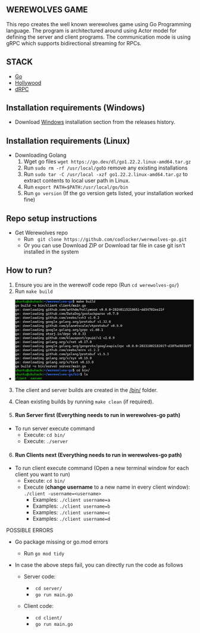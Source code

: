 ## WEREWOLVES GAME 

This repo creates the well known werewolves game using Go Programming language. The program is architectured around using Actor model for defining the server and client programs. The communication mode is using gRPC which supports bidirectional streaming for RPCs.

## STACK

- [Go](https://go.dev/)
- [Hollywood](https://github.com/anthdm/hollywood)
- [dRPC](https://github.com/storj/drpc)

## Installation requirements (Windows)
- Download [Windows](https://go.dev/dl/) installation section from the releases history.

## Installation requirements (Linux)

- Downloading Golang
  1. Wget go files ```wget https://go.dev/dl/go1.22.2.linux-amd64.tar.gz```
  2. Run ```sudo rm -rf /usr/local/go```to remove any existing installations
  3. Run ```sudo tar -C /usr/local -xzf go1.22.2.linux-amd64.tar.gz``` to extract contents to local user path in Linux.
  4. Run ```export PATH=$PATH:/usr/local/go/bin```
  5. Run ```go version``` (If the go version gets listed, your installation worked fine)

## Repo setup instructions
- Get Werewolves repo
  - Run ``` git clone https://github.com/codlocker/werewolves-go.git```
  - Or you can use Download ZIP or Download tar file in case git isn't installed in the system

## How to run?
1. Ensure you are in the werewolf code repo (Run ```cd werewolves-go/```)
2. Run ```make build```
  - ![Build linux](./assets/build.png)
3. The client and server builds are created in the [/bin/](./bin/) folder.
4. Clean existing builds by running ```make clean``` (if required).

5. #### Run Server first (Everything needs to run in werewolves-go path)
  - To run server execute command
    - Execute: ```cd bin/```
    - Execute: ```./server```
6. #### Run Clients next (Everything needs to run in werewolves-go path)
  - To run client execute command (Open a new terminal window for each client you want to run)
    - Execute: ```cd bin/```
    - Execute (**change username** to a new name in every client window): ```./client -username=<username>```
      - Examples: ```./client username=a```
      - Examples: ```./client username=b```
      - Examples: ```./client username=c```
      - Examples: ```./client username=d```

POSSIBLE ERRORS

- Go package missing or go.mod errors

  - Run ``` go mod tidy ```

- In case the above steps fail, you can directly run the code as follows

  - Server code:
    - ``` cd server/```
    - ``` go run main.go```

  - Client code:
    - ``` cd client/```
    - ``` go run main.go```

